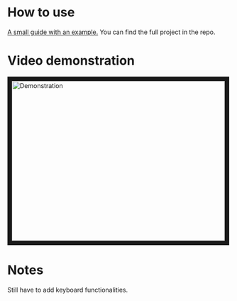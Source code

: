 How to use
========================
[A small guide with an example.](http://sookhaal.github.io/S1_Addon_Coding/lib.html) You can find the full project in the repo.

Video demonstration
========================
<a href="http://www.youtube.com/watch?feature=player_embedded&v=GEjQlv7YiuM
" target="_blank"><img src="http://img.youtube.com/vi/GEjQlv7YiuM/0.jpg" 
alt="Demonstration" width="480" height="360" border="10" /></a>

Notes
========================
Still have to add keyboard functionalities.
